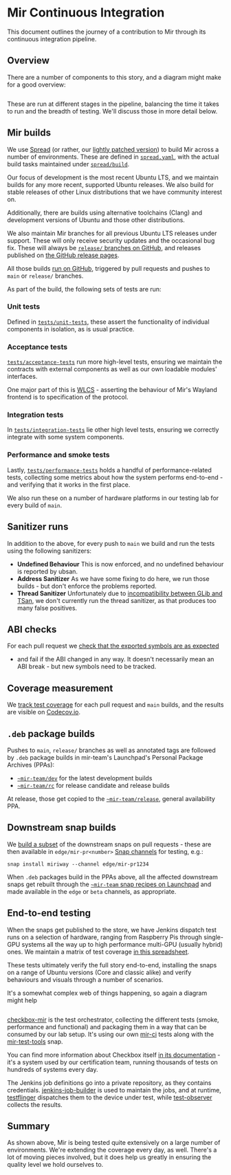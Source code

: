 # Mir Continuous Integration

This document outlines the journey of a contribution to Mir through its continuous integration
pipeline.

## Overview

There are a number of components to this story, and a diagram might make for a good overview:

```{mermaid} continuous-integration.mmd
```

These are run at different stages in the pipeline, balancing the time it takes to run and the
breadth of testing. We'll discuss those in more detail below.

## Mir builds

We use [Spread](https://github.com/snapcore/spread) (or rather, our
[lightly patched version](https://snapcraft.io/spread-mir-ci)) to build Mir across a number of
environments. These are defined in
[`spread.yaml`](https://github.com/canonical/mir/blob/main/spread.yaml), with the actual build
tasks maintained under [`spread/build`](https://github.com/canonical/mir/tree/main/spread/build).

Our focus of development is the most recent Ubuntu LTS, and we maintain builds for any more recent,
supported Ubuntu releases. We also build for stable releases of other Linux distributions that
we have community interest on.

Additionally, there are builds using alternative toolchains (Clang) and development versions of
Ubuntu and those other distributions.

We also maintain Mir branches for all previous Ubuntu LTS releases under support. These will only
receive security updates and the occasional bug fix. These will always be
[`release/` branches on GitHub](https://github.com/canonical/mir/branches/all?query=release%2F),
and releases published on [the GitHub release pages](https://github.com/canonical/mir/releases).

All those builds [run on GitHub](https://github.com/canonical/mir/actions/workflows/spread.yml),
triggered by pull requests and pushes to `main` or `release/` branches.

As part of the build, the following sets of tests are run:

### Unit tests

Defined in [`tests/unit-tests`](https://github.com/canonical/mir/tree/main/tests/unit-tests),
these assert the functionality of individual components in isolation, as is usual practice.

### Acceptance tests

[`tests/acceptance-tests`](https://github.com/canonical/mir/tree/main/tests/acceptance-tests)
run more high-level tests, ensuring we maintain the contracts with external components as well as
our own loadable modules' interfaces.

One major part of this is [WLCS](https://github.com/canonical/wlcs) - asserting the behaviour
of Mir's Wayland frontend is to specification of the protocol.

### Integration tests

In [`tests/integration-tests`](https://github.com/canonical/mir/tree/main/tests/integration-tests)
lie other high level tests, ensuring we correctly integrate with some system components.

### Performance and smoke tests

Lastly, [`tests/performance-tests`](https://github.com/canonical/mir/tree/main/tests/performance-tests)
holds a handful of performance-related tests, collecting some metrics about how the system
performs end-to-end - and verifying that it works in the first place.

We also run these on a number of hardware platforms in our testing lab for every build of `main`.

## Sanitizer runs

In addition to the above, for every push to `main` we build and run the tests using the following
sanitizers:

- **Undefined Behaviour**
  This is now enforced, and no undefined behaviour is reported by ubsan.
- **Address Sanitizer**
  As we have some fixing to do here, we run those builds - but don't enforce the problems reported.
- **Thread Sanitizer**
  Unfortunately due to
  [incompatibility between GLib and TSan](https://github.com/google/sanitizers/issues/490), we
  don't currently run the thread sanitizer, as that produces too many false positives.

## ABI checks

For each pull request we
[check that the exported symbols are as expected](https://github.com/canonical/mir/actions/workflows/symbols-check.yml)
- and fail if the ABI changed in any way. It doesn't necessarily mean an ABI break - but new symbols
need to be tracked.

## Coverage measurement

We [track test coverage](https://github.com/canonical/mir/actions/workflows/coverage.yml) for each pull
request and `main` builds, and the results are visible on
[Codecov.io](https://app.codecov.io/gh/canonical/mir).

## `.deb` package builds

Pushes to `main`, `release/` branches as well as annotated tags are followed by `.deb` package
builds in mir-team's Launchpad's Personal Package Archives (PPAs):
- [`~mir-team/dev`](https://launchpad.net/~mir-team/+archive/ubuntu/dev) for the latest development
  builds
- [`~mir-team/rc`](https://launchpad.net/~mir-team/+archive/ubuntu/rc) for release candidate and
  release builds

At release, those get copied to the
[`~mir-team/release`](https://launchpad.net/~mir-team/+archive/ubuntu/release), general availability
PPA.

## Downstream snap builds

We [build a subset](https://github.com/canonical/mir/actions/workflows/snap.yml) of the downstream
snaps on pull requests - these are then available in `edge/mir-pr<number>`
[Snap channels](https://snapcraft.io/docs/channels) for testing, e.g.:

```shell
snap install miriway --channel edge/mir-pr1234
```

When `.deb` packages build in the PPAs above, all the affected downstream snaps get rebuilt through
the [`~mir-team` snap recipes on Launchpad](https://launchpad.net/~mir-team/+snaps) and made
available in the `edge` or `beta` channels, as appropriate.

## End-to-end testing

When the snaps get published to the store, we have Jenkins dispatch test runs on a selection of
hardware, ranging from Raspberry Pis through single-GPU systems all the way up to high performance
multi-GPU (usually hybrid) ones. We maintain a matrix of test coverage
[in this spreadsheet](https://docs.google.com/spreadsheets/d/1kUbTSt4zWVpTtgZNJvvxCdugsRUv6C5PK9Xw5dxppCc/edit#gid=893560997).

These tests ultimately verify the full story end-to-end, installing the snaps on a range of
Ubuntu versions (Core and classic alike) and verify behaviours and visuals through a number of
scenarios.

It's a somewhat complex web of things happening, so again a diagram might help

```{mermaid} end-to-end-testing.mmd
```

[checkbox-mir](https://github.com/canonical/checkbox-mir/) is the test orchestrator, collecting
the different tests (smoke, performance and functional) and packaging them in a way that can be
consumed by our lab setup. It's using our own [mir-ci](https://github.com/canonical/mir-ci) tests
along with the [mir-test-tools](https://github.com/canonical/mir-test-tools) snap.

You can find more information about Checkbox itself
[in its documentation](https://github.com/canonical/checkbox) - it's a system used by our
certification team, running thousands of tests on hundreds of systems every day.

The Jenkins job definitions go into a private repository, as they contains credentials.
[jenkins-job-builder](https://pypi.org/project/jenkins-job-builder/) is used to maintain the jobs,
and at runtime, [testflinger](https://github.com/canonical/testflinger) dispatches them to the
device under test, while [test-observer](https://github.com/canonical/test_observer) collects the
results.

## Summary

As shown above, Mir is being tested quite extensively on a large number of environments. We're
extending the coverage every day, as well. There's a lot of moving pieces involved, but it does
help us greatly in ensuring the quality level we hold ourselves to.
